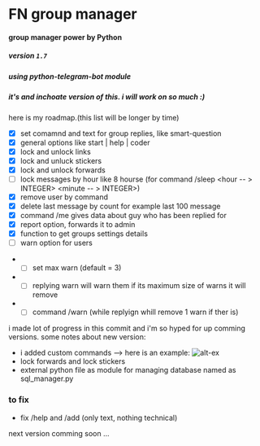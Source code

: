 # FN group manager
#### group manager power by Python
##### version `1.7` 
##### using python-telegram-bot module
##### it's and inchoate version of this. i will work on so much :)


here is my roadmap.(this list will be longer by time)
- [x] set comamnd and text for group replies, like smart-question
- [x] general options like start | help | coder 
- [x] lock and unlock links
- [x] lock and unluck stickers
- [x] lock and unlock forwards
- [ ] lock messages by hour like 8 hourse (for command /sleep <hour -- > INTEGER> <minute -- > INTEGER>)
- [x] remove user by command
- [x] delete last message by count for example last 100 message
- [x] command /me gives data about guy who has been replied for 
- [x] report option, forwards it to admin
- [x] function to get groups settings details
- [ ] warn option for users
* - [ ] set max warn (default = 3)
* - [ ] replying warn will warn them if its maximum size of warns it will remove
* - [ ] command /warn <rm> (while replyign whill remove 1 warn if ther is)

i made lot of progress in this commit and i'm so hyped for up comming versions.
some notes about new version:
* i added custom commands --> here is an example:
![alt-ex](https://i.ibb.co/C5HBJvt/photo-2020-03-05-14-59-33.jpg)
* lock forwards and lock stickers
* external python file as module for managing database named as sql_manager.py 

### to fix
* fix /help and /add <help> (only text, nothing technical)

next version comming soon ...
